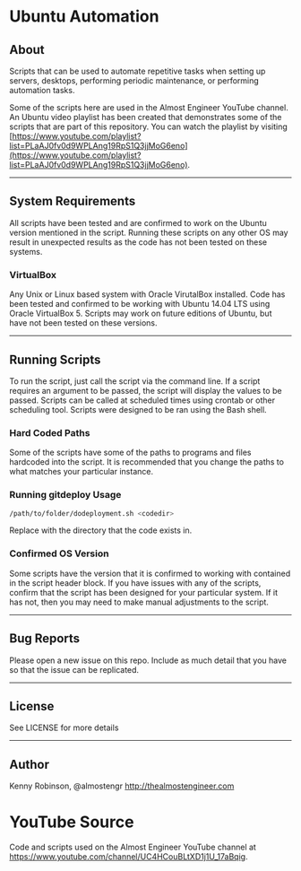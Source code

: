 # Ubuntu Automation

## About 

Scripts that can be used to automate repetitive tasks when setting up servers, 
desktops, performing periodic maintenance, or performing automation tasks. 

Some of the scripts here are used in the Almost Engineer YouTube channel. An 
Ubuntu video playlist has been created that demonstrates some of the scripts 
that are part of this repository.  You can watch the playlist by visiting 
[https://www.youtube.com/playlist?list=PLaAJ0fv0d9WPLAng19RpS1Q3jjMoG6eno](https://www.youtube.com/playlist?list=PLaAJ0fv0d9WPLAng19RpS1Q3jjMoG6eno).

----

## System Requirements

All scripts have been tested and are confirmed to work on the Ubuntu version
mentioned in the script. Running these scripts on any other OS may result in unexpected
results as the code has not been tested on these systems.

### VirtualBox

Any Unix or Linux based system with Oracle VirutalBox installed. Code has been 
tested and confirmed to be working with Ubuntu 14.04 LTS using Oracle 
VirtualBox 5. Scripts may work on future editions of Ubuntu, but have not been 
tested on these versions.

----

## Running Scripts

To run the script, just call the script via the command line. If a script requires
an argument to be passed, the script will display the values to be passed. Scripts 
can be called at scheduled times using crontab or other scheduling tool. Scripts 
were designed to be ran using the Bash shell.

### Hard Coded Paths

Some of the scripts have some of the paths to programs and files hardcoded into
the script. It is recommended that you change the paths to what matches your 
particular instance. 

### Running gitdeploy Usage

```bash
/path/to/folder/dodeployment.sh <codedir>
```

Replace *<codedir>* with the directory that the code exists in.

### Confirmed OS Version

Some scripts have the version that it is confirmed to working with contained in the
script header block. If you have issues with any of the scripts, confirm that the 
script has been designed for your particular system. If it has not, then you may 
need to make manual adjustments to the script.

----

## Bug Reports

Please open a new issue on this repo. Include as much detail that you have so 
that the issue can be replicated.

---- 

## License 

See LICENSE for more details

----

## Author

Kenny Robinson, @almostengr
http://thealmostengineer.com

# YouTube Source 

Code and scripts used on the Almost Engineer YouTube channel at <a href="https://www.youtube.com/channel/UC4HCouBLtXD1j1U_17aBqig" target="_blank">https://www.youtube.com/channel/UC4HCouBLtXD1j1U_17aBqig</a>.

